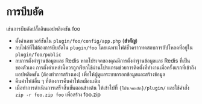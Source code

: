 # การบีบอัด

เช่นการบีบอัดปลั๊กอินแอปพลิเคชัน foo

* ตั้งค่าเลขเวอร์ชันใน `plugin/foo/config/app.php` (**สำคัญ**)
* ลบไฟล์ที่ไม่ต้องการบีบอัดใน `plugin/foo` โดยเฉพาะไฟล์ชั่วคราวทดสอบการอัปโหลดที่อยู่ใน `plugin/foo/public`
* ลบการตั้งค่าฐานข้อมูลและ Redis หากโปรเจคของคุณมีการตั้งค่าฐานข้อมูลและ Redis ที่เป็นของตัวเอง การตั้งค่าเหล่านี้ควรถูกเรียกใช้ผ่านโปรแกรมช่วยการติดตั้งที่ทำงานเมื่อครั้งแรกที่เข้าถึงแอปพลิเคชัน (ต้องทำการสร้างเอง) เพื่อให้ผู้ดูแลระบบกรอกข้อมูลและสร้างข้อมูล
* คืนค่าไฟล์อื่น ๆ ที่ต้องการคืนค่าให้เหมือนเดิม
* เมื่อทำการดำเนินการเสร็จสิ้นขั้นตอนข้างต้น ให้เข้าไปที่ `{โปรเจคหลัก}/plugin/` และใช้คำสั่ง `zip -r foo.zip foo` เพื่อสร้าง foo.zip
